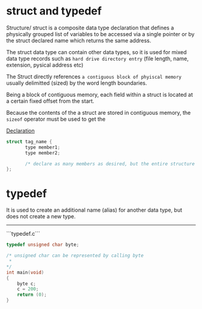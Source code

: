 # struct and typedef

Structure/ struct is a composite data type declaration that defines a physically grouped list of variables to be accessed via a single pointer or by the struct declared name which returns the same address.

The struct data type can contain other data types, so it is used for mixed data type records such as `hard drive directory entry` (file length, name, extension, pysical address etc)

The Struct directly references `a contiguous block of phyiscal memory` usually delimitted (sized) by the word length boundaries.

Being a block of contiguous memory, each field within a struct is located at a certain fixed offset from the start.

Because the contents of the a struct are stored in contiguous memory, the `sizeof` operator must be used to get the

<ins>Declaration</ins>

```C
struct tag_name {
       type member1;
       type member2;

       /* declare as many members as desired, but the entire structure size must be known to the compiler*/
};
```

# typedef

It is used to create an additional name (alias) for another data type, but does not create a new type.

<hr>
```typedef.c```

```C
typedef unsigned char byte;

/* unsigned char can be represented by calling byte
 * 
*/
int main(void)
{
	byte c;
	c = 200;
	return (0);
}

```

